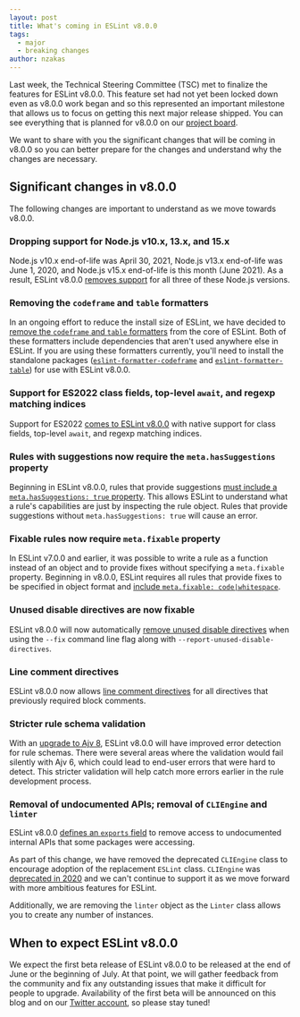 ```yaml
---
layout: post
title: What's coming in ESLint v8.0.0
tags:
  - major
  - breaking changes
author: nzakas
---
```


Last week, the Technical Steering Committee (TSC) met to finalize the features for ESLint v8.0.0. This feature set had not yet been locked down even as v8.0.0 work began and so this represented an important milestone that allows us to focus on getting this next major release shipped. You can see everything that is planned for v8.0.0 on our [project board](https://github.com/eslint/eslint/projects/8).

We want to share with you the significant changes that will be coming in v8.0.0 so you can better prepare for the changes and understand why the changes are necessary.

## Significant changes in v8.0.0

The following changes are important to understand as we move towards v8.0.0.

### Dropping support for Node.js v10.x, 13.x, and 15.x

Node.js v10.x end-of-life was April 30, 2021, Node.js v13.x end-of-life was June 1, 2020, and Node.js v15.x end-of-life is this month (June 2021). As a result, ESLint v8.0.0 [removes support](https://github.com/eslint/eslint/issues/14023) for all three of these Node.js versions.

### Removing the `codeframe` and `table` formatters

In an ongoing effort to reduce the install size of ESLint, we have decided to [remove the `codeframe` and `table` formatters](https://github.com/eslint/eslint/issues/14277) from the core of ESLint. Both of these formatters include dependencies that aren't used anywhere else in ESLint. If you are using these formatters currently, you'll need to install the standalone packages ([`eslint-formatter-codeframe`](https://www.npmjs.com/package/eslint-formatter-codeframe) and [`eslint-formatter-table`](https://www.npmjs.com/package/eslint-formatter-table)) for use with ESLint v8.0.0.

### Support for ES2022 class fields, top-level `await`, and regexp matching indices

Support for ES2022 [comes to ESLint v8.0.0](https://github.com/eslint/eslint/issues/14343) with native support for class fields, top-level `await`, and regexp matching indices.

### Rules with suggestions now require the `meta.hasSuggestions` property

Beginning in ESLint v8.0.0, rules that provide suggestions [must include a `meta.hasSuggestions: true` property](https://github.com/eslint/eslint/issues/14312). This allows ESLint to understand what a rule's capabilities are just by inspecting the rule object. Rules that provide suggestions without `meta.hasSuggestions: true` will cause an error.

### Fixable rules now require `meta.fixable` property

In ESLint v7.0.0 and earlier, it was possible to write a rule as a function instead of an object and to provide fixes without specifying a `meta.fixable` property. Beginning in v8.0.0, ESLint requires all rules that provide fixes to be specified in object format and [include `meta.fixable: code|whitespace`](https://github.com/eslint/eslint/issues/13349).

### Unused disable directives are now fixable

ESLint v8.0.0 will now automatically [remove unused disable directives](https://github.com/eslint/eslint/issues/11815) when using the `--fix` command line flag along with `--report-unused-disable-directives`.

### Line comment directives

ESLint v8.0.0 now allows [line comment directives](https://github.com/eslint/eslint/issues/14575) for all directives that previously required block comments.

### Stricter rule schema validation

With an [upgrade to Ajv 8](https://github.com/eslint/eslint/issues/13888), ESLint v8.0.0 will have improved error detection for rule schemas. There were several areas where the validation would fail silently with Ajv 6, which could lead to end-user errors that were hard to detect. This stricter validation will help catch more errors earlier in the rule development process.

### Removal of undocumented APIs; removal of `CLIEngine` and `linter`

ESLint v8.0.0 [defines an `exports` field](https://github.com/eslint/eslint/issues/13654) to remove access to undocumented internal APIs that some packages were accessing.

As part of this change, we have removed the deprecated `CLIEngine` class to encourage adoption of the replacement `ESLint` class. `CLIEngine` was [deprecated in 2020](https://eslint.org/blog/2020/05/eslint-v7.0.0-released#new-eslint-class) and we can't continue to support it as we move forward with more ambitious features for ESLint.

Additionally, we are removing the `linter` object as the `Linter` class allows you to create any number of instances.

## When to expect ESLint v8.0.0

We expect the first beta release of ESLint v8.0.0 to be released at the end of June or the beginning of July. At that point, we will gather feedback from the community and fix any outstanding issues that make it difficult for people to upgrade. Availability of the first beta will be announced on this blog and on our [Twitter account](https://twitter.com/geteslint), so please stay tuned!
